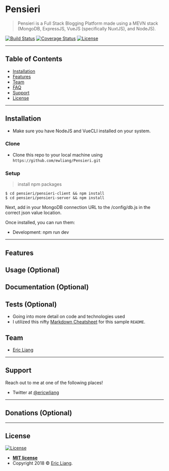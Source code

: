 # Pensieri

> Pensieri is a Full Stack Blogging Platform made using a MEVN stack (MongoDB, ExpressJS, VueJS (specifically NuxtJS), and NodeJS).

[![Build Status](http://img.shields.io/travis/badges/badgerbadgerbadger.svg?style=flat-square)](https://travis-ci.org/badges/badgerbadgerbadger) [![Coverage Status](http://img.shields.io/coveralls/badges/badgerbadgerbadger.svg?style=flat-square)](https://coveralls.io/r/badges/badgerbadgerbadger) [![License](http://img.shields.io/:license-mit-blue.svg?style=flat-square)](http://badges.mit-license.org)


---

## Table of Contents

- [Installation](#installation)
- [Features](#features)
- [Team](#team)
- [FAQ](#faq)
- [Support](#support)
- [License](#license)

---

## Installation

- Make sure you have NodeJS and VueCLI installed on your system.

### Clone

- Clone this repo to your local machine using `https://github.com/ewliang/Pensieri.git`

### Setup

> install npm packages

```shell
$ cd pensieri/pensieri-client && npm install
$ cd pensieri/pensieri-server && npm install
```

Next, add in your MongoDB connection URL to the /config/db.js in the correct json value location.

Once installed, you can run them:
- Development: npm run dev

---

## Features
## Usage (Optional)
## Documentation (Optional)
## Tests (Optional)

- Going into more detail on code and technologies used
- I utilized this nifty <a href="https://github.com/adam-p/markdown-here/wiki/Markdown-Cheatsheet" target="_blank">Markdown Cheatsheet</a> for this sample `README`.

## Team

- [Eric Liang](https://www.github.com/ewliang)

---

## Support

Reach out to me at one of the following places!

- Twitter at [@ericwliang](https://www.twitter.com/ericwliang)

---

## Donations (Optional)



---

## License

[![License](http://img.shields.io/:license-mit-blue.svg?style=flat-square)](http://badges.mit-license.org)

- **[MIT license](http://opensource.org/licenses/mit-license.php)**
- Copyright 2018 © [Eric Liang](https://www.eric-liang.com).
